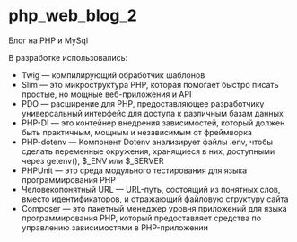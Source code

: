 # php_web_blog_2
Блог на PHP и MySql


В разработке использовались:
* Twig — компилирующий обработчик шаблонов
* Slim — это микроструктура PHP, которая помогает быстро писать простые, но мощные веб-приложения и API
* PDO — расширение для PHP, предоставляющее разработчику универсальный интерфейс для доступа к различным базам данных
* PHP-DI — это контейнер внедрения зависимостей, который должен быть практичным, мощным и независимым от фреймворка
* PHP-dotenv — Компонент Dotenv анализирует файлы .env, чтобы сделать переменные окружения, хранящиеся в них, доступными через getenv(), $_ENV или $_SERVER
* PHPUnit — это среда модульного тестирования для языка программирования PHP
* Человекопонятный URL — URL-путь, состоящий из понятных слов, вместо идентификаторов, и отражающий файловую структуру сайта
* Composer — это пакетный менеджер уровня приложений для языка программирования PHP, который предоставляет средства по управлению зависимостями в PHP-приложении


